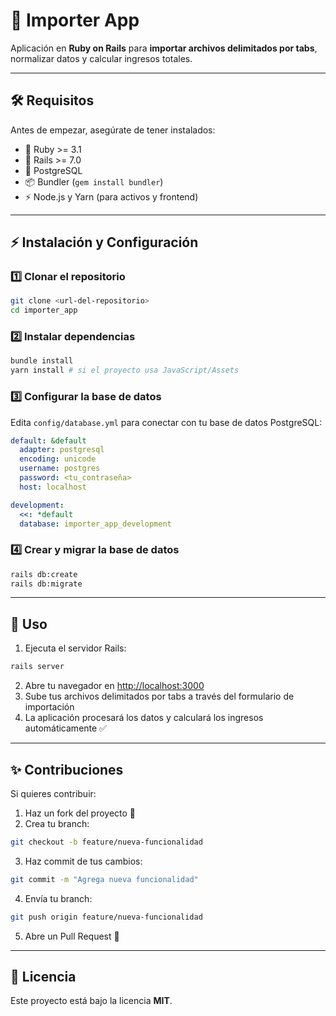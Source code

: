 # 🚀 Importer App

Aplicación en **Ruby on Rails** para **importar archivos delimitados por tabs**, normalizar datos y calcular ingresos totales.

---

## 🛠 Requisitos

Antes de empezar, asegúrate de tener instalados:

* 🐍 Ruby >= 3.1
* 🌈 Rails >= 7.0
* 🐘 PostgreSQL
* 📦 Bundler (`gem install bundler`)
* ⚡ Node.js y Yarn (para activos y frontend)

---

## ⚡ Instalación y Configuración

### 1️⃣ Clonar el repositorio

```bash
git clone <url-del-repositorio>
cd importer_app
```

### 2️⃣ Instalar dependencias

```bash
bundle install
yarn install # si el proyecto usa JavaScript/Assets
```

### 3️⃣ Configurar la base de datos

Edita `config/database.yml` para conectar con tu base de datos PostgreSQL:

```yaml
default: &default
  adapter: postgresql
  encoding: unicode
  username: postgres
  password: <tu_contraseña>
  host: localhost

development:
  <<: *default
  database: importer_app_development
```

### 4️⃣ Crear y migrar la base de datos

```bash
rails db:create
rails db:migrate
```

---

## 🚀 Uso

1. Ejecuta el servidor Rails:

```bash
rails server
```

2. Abre tu navegador en [http://localhost:3000](http://localhost:3000)
3. Sube tus archivos delimitados por tabs a través del formulario de importación
4. La aplicación procesará los datos y calculará los ingresos automáticamente ✅

---

## ✨ Contribuciones

Si quieres contribuir:

1. Haz un fork del proyecto 🍴
2. Crea tu branch:

```bash
git checkout -b feature/nueva-funcionalidad
```

3. Haz commit de tus cambios:

```bash
git commit -m "Agrega nueva funcionalidad"
```

4. Envía tu branch:

```bash
git push origin feature/nueva-funcionalidad
```

5. Abre un Pull Request 🔀

---

## 📄 Licencia

Este proyecto está bajo la licencia **MIT**.
